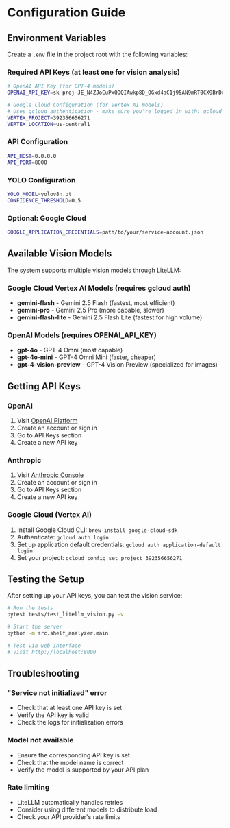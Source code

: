 # Configuration Guide

## Environment Variables

Create a `.env` file in the project root with the following variables:

### Required API Keys (at least one for vision analysis)

```bash
# OpenAI API Key (for GPT-4 models)
OPENAI_API_KEY=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

# Google Cloud Configuration (for Vertex AI models)
# Uses gcloud authentication - make sure you're logged in with: gcloud auth application-default login
VERTEX_PROJECT=392356656271
VERTEX_LOCATION=us-central1
```

### API Configuration

```bash
API_HOST=0.0.0.0
API_PORT=8000
```

### YOLO Configuration

```bash
YOLO_MODEL=yolov8n.pt
CONFIDENCE_THRESHOLD=0.5
```

### Optional: Google Cloud

```bash
GOOGLE_APPLICATION_CREDENTIALS=path/to/your/service-account.json
```

## Available Vision Models

The system supports multiple vision models through LiteLLM:

### Google Cloud Vertex AI Models (requires gcloud auth)
- **gemini-flash** - Gemini 2.5 Flash (fastest, most efficient)
- **gemini-pro** - Gemini 2.5 Pro (more capable, slower)
- **gemini-flash-lite** - Gemini 2.5 Flash Lite (fastest for high volume)

### OpenAI Models (requires OPENAI_API_KEY)
- **gpt-4o** - GPT-4 Omni (most capable)
- **gpt-4o-mini** - GPT-4 Omni Mini (faster, cheaper)
- **gpt-4-vision-preview** - GPT-4 Vision Preview (specialized for images)

## Getting API Keys

### OpenAI
1. Visit [OpenAI Platform](https://platform.openai.com/)
2. Create an account or sign in
3. Go to API Keys section
4. Create a new API key

### Anthropic
1. Visit [Anthropic Console](https://console.anthropic.com/)
2. Create an account or sign in
3. Go to API Keys section
4. Create a new API key

### Google Cloud (Vertex AI)
1. Install Google Cloud CLI: `brew install google-cloud-sdk`
2. Authenticate: `gcloud auth login`
3. Set up application default credentials: `gcloud auth application-default login`
4. Set your project: `gcloud config set project 392356656271`

## Testing the Setup

After setting up your API keys, you can test the vision service:

```bash
# Run the tests
pytest tests/test_litellm_vision.py -v

# Start the server
python -m src.shelf_analyzer.main

# Test via web interface
# Visit http://localhost:8000
```

## Troubleshooting

### "Service not initialized" error
- Check that at least one API key is set
- Verify the API key is valid
- Check the logs for initialization errors

### Model not available
- Ensure the corresponding API key is set
- Check that the model name is correct
- Verify the model is supported by your API plan

### Rate limiting
- LiteLLM automatically handles retries
- Consider using different models to distribute load
- Check your API provider's rate limits 